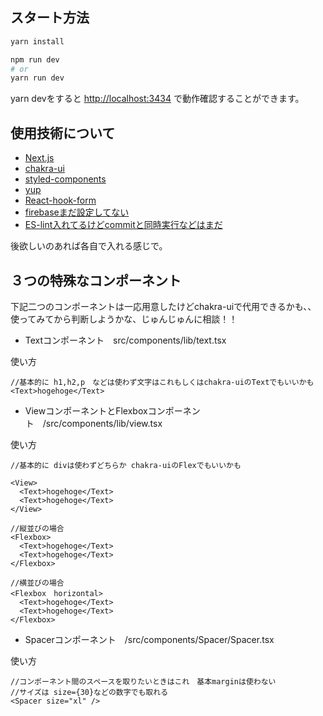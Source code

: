 ## スタート方法

```bash
yarn install 

npm run dev
# or
yarn run dev
```

yarn devをすると [http://localhost:3434](http://localhost:3434) で動作確認することができます。

## 使用技術について

-  [Next.js](https://nextjs.org/)
-  [chakra-ui](https://chakra-ui.com/)
-  [styled-components](https://styled-components.com/)
-  [yup](https://github.com/jquense/yup)
-  [React-hook-form](https://react-hook-form.com/)
-  [firebaseまだ設定してない]()
-  [ES-lint入れてるけどcommitと同時実行などはまだ](https://eslint.org/)

後欲しいのあれば各自で入れる感じで。

## ３つの特殊なコンポーネント

下記二つのコンポーネントは一応用意したけどchakra-uiで代用できるかも、、
使ってみてから判断しようかな、じゅんじゅんに相談！！

- Textコンポーネント　src/components/lib/text.tsx

使い方
```
//基本的に h1,h2,p　などは使わず文字はこれもしくはchakra-uiのTextでもいいかも
<Text>hogehoge</Text>
```

- ViewコンポーネントとFlexboxコンポーネント　/src/components/lib/view.tsx

使い方
```
//基本的に divは使わずどちらか chakra-uiのFlexでもいいかも

<View>
  <Text>hogehoge</Text>
  <Text>hogehoge</Text>
</View>

//縦並びの場合
<Flexbox>
  <Text>hogehoge</Text>
  <Text>hogehoge</Text>
</Flexbox>

//横並びの場合
<Flexbox　horizontal>
  <Text>hogehoge</Text>
  <Text>hogehoge</Text>
</Flexbox>
```

- Spacerコンポーネント　/src/components/Spacer/Spacer.tsx

使い方
```
//コンポーネント間のスペースを取りたいときはこれ　基本marginは使わない
//サイズは size={30}などの数字でも取れる
<Spacer size="xl" />
```

